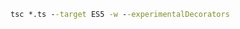 <!--
 * @LastEditTime: 2020-06-18 16:45:45
 * @LastEditors: jinxiaojian
-->

```cmd
tsc *.ts --target ES5 -w --experimentalDecorators
```
